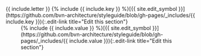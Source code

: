 <dl>

<dt markdown="block">
{{ include.letter }} {% include {{ include.key }} %}[{{ site.edit_symbol }}](https://github.com/bvn-architecture/styleguide/blob/gh-pages/_includes/{{ include.key }}){:.edit-link title="Edit this section"}
</dt>

<dd markdown="1">
{% include {{ include.value }} %}[{{ site.edit_symbol }}](https://github.com/bvn-architecture/styleguide/blob/gh-pages/_includes/{{ include.value }}){:.edit-link title="Edit this section"}
</dd>

</dl>
